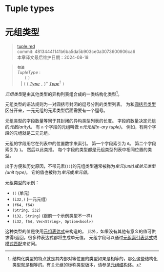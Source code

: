 # Tuple types
# 元组类型

>[tuple.md](https://github.com/rust-lang/reference/blob/master/src/types/tuple.md)\
>commit: 48134441141b6ba5da5b903ce0a3073600906ca6 \
>本章译文最后维护日期：2024-08-18

> **<sup>句法</sup>**\
> _TupleType_ :\
> &nbsp;&nbsp; &nbsp;&nbsp; `(` `)`\
> &nbsp;&nbsp; | `(` ( [_Type_] `,` )<sup>+</sup> [_Type_]<sup>?</sup> `)`

*元组类型*是由其他类型的异构列表组合成的一类结构化类型[^1]。

元组类型的语法规则为一对圆括号封闭的逗号分割的类型列表。
为和[圆括号类型][parenthesized type]区分开来，一元元组的元素类型后面需要有一个逗号。

元组类型的字段数量等同于其封闭的异构类型列表的长度。
字段的数量决定元组的*元数(arity)*。
有 `n` 个字段的元组叫做 *n元元组(n-ary tuple)*。
例如，有两个字段的元组就是二元元组。

元组的字段用它在列表中的位置数字来索引。
第一个字段索引为 `0`。
第二个字段索引为 `1`。
然后以此类推。
每个字段的类型都是元组类型列表中相同位置的类型。

出于方便和历史原因，不带元素(`()`)的元组类型通常被称为*单元(unit)*或*单元类型(unit type)*。
它的值也被称为*单元*或*单元值*。

元组类型的示例：

* `()` (单元)
* `(i32,)` (一元元组)
* `(f64, f64)`
* `(String, i32)`
* `(i32, String)` (跟前一个示例类型不一样)
* `(i32, f64, Vec<String>, Option<bool>)`

这种类型的值是使用[元组表达式][tuple expression]来构造的。
此外，如果没有其他有意义的值可供求得/返回，很多种表达式都将生成单元值。
元组字段可以通过[元组索引表达式][tuple index expression]或[模式匹配][pattern matching]来访问。

[^1]: 结构化类型的特点就是其内部对等位置的类型如果是相等的，那么这些结构化类型就是相等的。有关元组的标称类型版本，请参见[元组结构体][tuple structs]。

[_Type_]: ../types.md#type-expressions
[parenthesized type]: ../types.md#parenthesized-types
[pattern matching]: ../patterns.md#tuple-patterns
[tuple expression]: ../expressions/tuple-expr.md#tuple-expressions
[tuple index expression]: ../expressions/tuple-expr.md#tuple-indexing-expressions
[tuple structs]: ./struct.md

